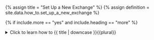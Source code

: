 <!--------------------------------------------- TITLE AND DEFINITION starts -->

{% assign title = "Set Up a New Exchange" %}
{% assign definition = site.data.how_to.set_up_a_new_exchange %}

<!--------------------------------------------- TITLE AND DEFINITION ends -->

{% if include.more == "yes" and include.heading == "more" %}
<details class='detailsCollapsible'><summary class='nobr'>Click to learn how to {{ title | downcase }}{{plural}}
</summary>
{% endif %}

{% if include.heading != "" and include.heading != "more" %}
{{include.heading}} How to {{title}}
{% endif %}

{% if include.table == "yes" %}
<table class='definitionTable'><tr><td>
{% endif %}

{% if include.definition == "bold" %}
<strong><i>In brief: </i>{{ definition }}</strong>
{% else %}
{% if include.definition != "no" %}
<strong><i>In brief: </i></strong> {{ definition }}
{% endif %}
{% endif %}

{% if include.table == "yes" %}
</td></tr></table>
{% endif %}

{% if include.more == "yes" and include.content == "more" and include.heading != "more" %}
<details class='detailsCollapsible'><summary class='nobr'>Click to learn how to {{ title | downcase }}{{plural}}
</summary>
{% endif %}

{% if include.content != "no" %}

<!--------------------------------------------- CONTENT starts -->

A list of tested exchanges is available here.

{% include /reuse/tested-exchanges.md heading="##" icon="no" extended="no" content="more" definition="bold" table="no" more="yes"%}

Not all tested exchanges are set up in the default workspace. If you wish to use an exchange that is not set up in the workspace, you may set it up yourself following the instructions below.

## Start here

**1. Expand the *Untested* <a data-toggle="tooltip" data-original-title="{{site.data.crypto_ecosystem.crypto_exchanges}}">crypto exchanges</a> node** in the <a data-toggle="tooltip" data-original-title="{{site.data.crypto_ecosystem.crypto_ecosystem}}">crypto ecosystem</a> hierarchy.

**2. Locate the desired exchange**, detach it from its parent, and attach it to the *Testing Queue* crypto exchanges node. You may choose to attach your select exchange node to any other crypto exchanges node, or even add a new one. This is merely for organizational purposes and to keep the workspace tidy.

{% include /reuse/attaching-and-detaching-nodes.md heading="##" icon="no" extended="no" content="more" definition="bold" table="no" more="yes"%}

{% include note.html content="If the exchange you are looking for is not available there, it means it can not be setup in Superalgos at this point, likely for either or both of the following reasons: 1. The exchange does not provide one-minute candles; 2. The exchange does not provide a list of markets. Not all exchanges supported by the CCXT library comply in full with the standards proposed." %}

{% include /how_to/install-a-new-market.md heading="more" icon="no" extended="no" content="more" definition="" table="no" more="yes"%}

<!--------------------------------------------- CONTENT ends -->

{% endif %}

{% if include.more == "yes" and include.extended == "more" and include.content != "more" and include.heading != "more" %}
<details class='detailsCollapsible'><summary class='nobr'>Click to learn how to {{ title | downcase }}{{plural}}
</summary>
{% endif %}

{% if include.extended != "no" %}

<!--------------------------------------------- EXTENDED starts -->

XXXXXXXXXXXXXXXXXXXXXXXXXXXXXXXXXXXXXXXXXXXXXXXXXXXXXX

<!--------------------------------------------- EXTENDED ends -->

{% endif %}

{% if include.more == "yes" %}
</details>
{% endif %}